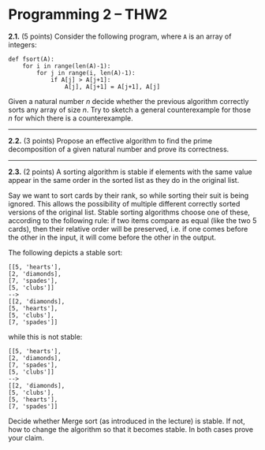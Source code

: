 # Programming 2 &ndash; THW2

**2.1.** (5 points) Consider the following program, where `A` is an array of integers:

```
def fsort(A):
    for i in range(len(A)-1):
        for j in range(i, len(A)-1):
            if A[j] > A[j+1]:
                A[j], A[j+1] = A[j+1], A[j]

```
Given a natural number $n$ decide whether the previous algorithm correctly sorts any array of size $n$. Try to sketch a general counterexample for those $n$ for which there is a counterexample.

---

**2.2.** (3 points) Propose an effective algorithm to find the prime decomposition of a given natural number and prove its correctness.

---

**2.3.** (2 points) A sorting algorithm is stable if elements with the same value appear in the same order in the sorted list as they do in the original list.

Say we want to sort cards by their rank, so while sorting their suit is being ignored. This allows the possibility of multiple different correctly sorted versions of the original list. Stable sorting algorithms choose one of these, according to the following rule: if two items compare as equal (like the two 5 cards), then their relative order will be preserved, i.e. if one comes before the other in the input, it will come before the other in the output.

The following depicts a stable sort:
```
[[5, 'hearts'],
[2, 'diamonds],
[7, 'spades'],
[5, 'clubs']]
-->
[[2, 'diamonds],
[5, 'hearts'],
[5, 'clubs'],
[7, 'spades']]
```
while this is not stable:
```
[[5, 'hearts'],
[2, 'diamonds],
[7, 'spades'],
[5, 'clubs']]
-->
[[2, 'diamonds],
[5, 'clubs'],
[5, 'hearts'],
[7, 'spades']]
```

Decide whether Merge sort (as introduced in the lecture) is stable. If not, how to change the algorithm so that it becomes stable. In both cases prove your claim.